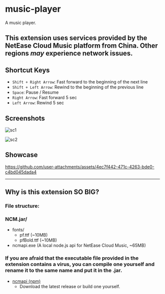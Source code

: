 # music-player
A music player.

## This extension uses services provided by the NetEase Cloud Music platform from China. Other regions *may* experience network issues.

## Shortcut Keys
- `Shift + Right Arrow`: Fast forward to the beginning of the next line
- `Shift + Left Arrow`: Rewind to the beginning of the previous line
- `Space`: Pause / Resume
- `Right Arrow`: Fast forward 5 sec
- `Left Arrow`: Rewind 5 sec

## Screenshots

![sc1](https://github.com/user-attachments/assets/9174fb29-aef4-48e9-a6e6-9285e4a87c12)

![sc2](https://github.com/user-attachments/assets/b6ac8ab4-c7cf-4c8b-ac9a-2f8576147a39)

## Showcase
https://github.com/user-attachments/assets/4ec7f442-471c-4263-bde0-c4bd045dada4
___

## Why is this extension SO BIG?
### File structure:
### NCM.jar/
- fonts/
  - pf.ttf (~10MB)
  - pfBold.ttf (~10MB)
- ncmapi.exe (A local node.js api for NetEase Cloud Music, ~65MB)

### If you are afraid that the executable file provided in the extension contains a virus, you can compile one yourself and rename it to the same name and put it in the .jar.
- [ncmapi (npm)](https://www.npmjs.com/package/NeteaseCloudMusicApi)
  - Download the latest release or build one yourself.
